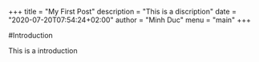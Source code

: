 +++
title = "My First Post"
description = "This is a discription"
date = "2020-07-20T07:54:24+02:00"
author = "Minh Duc"
menu = "main"
+++

#Introduction

This is a introduction
